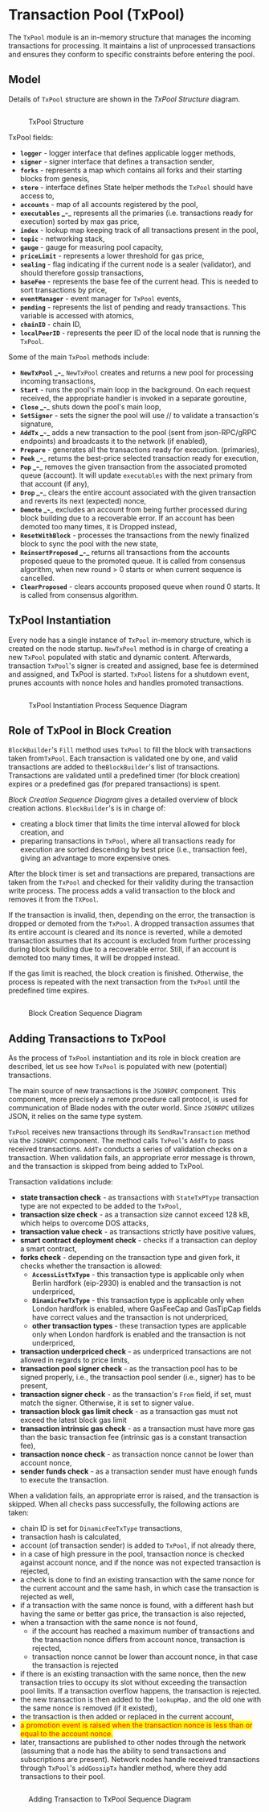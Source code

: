# Transaction Pool (TxPool)

The `TxPool` module is an in-memory structure that manages the incoming transactions for processing. It maintains a list of unprocessed transactions and ensures they conform to specific constraints before entering the pool.

## Model <a href="#z48tsps1kxeg" id="z48tsps1kxeg"></a>

Details of `TxPool` structure are shown in the _TxPool Structure_ diagram.

<figure><img src="../../.gitbook/assets/txpool_struct.png" alt=""><figcaption><p>TxPool Structure</p></figcaption></figure>

TxPool fields:

* **`logger`** - logger interface that defines applicable logger methods,
* **`signer`** _-_ signer interface that defines a transaction sender,&#x20;
* **`forks`** - represents a map which contains all forks and their starting blocks from genesis,
* **`store`** _-_ interface defines State helper methods the `TxPool` should have access to,
* **`accounts`** - map of all accounts registered by the pool,
* **`executables` **_**-**_ represents all the primaries (i.e. transactions ready for execution) sorted by max gas price,
* **`index`** - lookup map keeping track of all  transactions present in the pool,
* **`topic`** - networking stack,
* **`gauge`** - gauge for measuring pool capacity,
* **`priceLimit`** - represents a lower threshold for gas price,
* **`sealing`** - flag indicating if the current node is a sealer (validator), and should therefore gossip transactions,
* **`baseFee`** - represents the base fee of the current head.  This is needed to sort transactions by price,
* **`eventManager`** - event manager for `TxPool` events,
* **`pending`** - represents the list of pending and ready transactions. This variable is accessed with atomics,
* **`chainID`** - chain ID,
* **`localPeerID`** - represents the peer ID of the local node that is running the `TxPool`.

Some of the main `TxPool` methods include:

* **`NewTxPool` **_**-**_ `NewTxPool` creates and returns a new pool for processing incoming transactions,
* **`Start`** _-_ runs the pool's main loop in the background.  On each request received, the appropriate handler is invoked in a separate goroutine,
* **`Close` **_**-**_ shuts down the pool's main loop,
* **`SetSigner`** - sets the signer the pool will use // to validate a transaction's signature,
* **`AddTx` **_**-**_ adds a new transaction to the pool (sent from json-RPC/gRPC endpoints) and broadcasts it to the network (if enabled),
* **`Prepare`** - generates all the transactions ready for execution. (primaries),
* **`Peek` **_**-**_ returns the best-price selected transaction ready for execution,
* **`Pop` **_**-**_ removes the given transaction from the associated promoted queue (account). It  will update `executables` with the next primary from that account (if any),
* **`Drop` **_**-**_ clears the entire account associated with the given transaction and reverts its next (expected) nonce,
* **`Demote` **_**-**_ excludes an account from being further processed during block building due to a recoverable error. If an account has been demoted too many times, it is Dropped instead,
* **`ResetWithBlock`** _-_ processes the transactions from the newly finalized block to sync the pool with the new state,
* **`ReinsertProposed` **_**-**_ returns all transactions from the accounts proposed queue to the promoted queue. It is called from consensus algorithm, when new round > 0 starts or when current sequence is cancelled.
* **`ClearProposed`** _-_ clears accounts proposed queue when round 0 starts. It is called from consensus algorithm.

## TxPool Instantiation <a href="#id-6i4namyk3dh0" id="id-6i4namyk3dh0"></a>

Every node has a single instance of `TxPool` in-memory structure, which is created on the node startup. `NewTxPool` method is in charge of creating a new `TxPool` populated with static and dynamic content. Afterwards, transaction `TxPool`'s signer is created and assigned, base fee is determined and assigned, and TxPool is started. `TxPool` listens for a shutdown event, prunes accounts with nonce holes and handles promoted transactions.

<figure><img src="../../.gitbook/assets/txpool_instantiation_sequence.png" alt=""><figcaption><p>TxPool Instantiation Process Sequence Diagram</p></figcaption></figure>

## Role of TxPool in Block Creation <a href="#id-5qvuftlg7knu" id="id-5qvuftlg7knu"></a>

`BlockBuilder`'s `Fill` method uses `TxPool` to fill the block with transactions taken from`TxPool`. Each transaction is validated one by one, and valid transactions are added to the`BlockBuilder`'s list of transactions. Transactions are validated until a predefined timer (for block creation) expires or a predefined gas (for prepared transactions) is spent.

_Block Creation Sequence Diagram_ gives a detailed overview of block creation actions. `BlockBuilder`'s is in charge of:&#x20;

* creating a block timer that limits the time interval allowed for block creation, and
* preparing transactions in `TxPool`,  where all transactions ready for execution are sorted descending by best price (i.e., transaction fee), giving an advantage to more expensive ones.

After the block timer is set and transactions are prepared, transactions are taken from the `TxPool` and checked for their validity during the transaction write process. The process adds a valid transaction to the block and removes it from the `TXPool`.&#x20;

If the transaction is invalid, then, depending on the error, the transaction is dropped or demoted from the `TxPool`. A dropped transaction assumes that its entire account is cleared and its nonce is reverted, while a demoted transaction assumes that its account is excluded from further processing during block building due to a recoverable error. Still, if an account is demoted too many times, it will be dropped instead.&#x20;

If the gas limit is reached, the block creation is finished. Otherwise, the process is repeated with the next transaction from the `TxPool` until the predefined time expires.

<figure><img src="../../.gitbook/assets/txpool_block_creation_sequence (3).png" alt=""><figcaption><p>Block Creation Sequence Diagram</p></figcaption></figure>

## Adding Transactions to TxPool <a href="#n6hacokagz2u" id="n6hacokagz2u"></a>

As the process of `TxPool` instantiation and its role in block creation are described, let us see how `TxPool` is populated with new (potential) transactions.

The main source of new transactions is the `JSONRPC` component. This component, more precisely a remote procedure call protocol, is used for communication of Blade nodes with the outer world. Since `JSONRPC` utilizes JSON, it relies on the same type system.

`TxPool` receives new transactions through its `SendRawTransaction` method via the `JSONRPC` component. The method calls `TxPool`'s `AddTx` to pass received transactions. `AddTx` conducts a series of validation checks on a transaction. When validation fails, an appropriate error message is thrown, and the transaction is skipped from being added to TxPool.&#x20;

Transaction validations include:

* **state transaction check** - as transactions with `StateTxPType` transaction type are not expected to be added to the `TxPool`,
* **transaction size check** - as a transaction size cannot exceed 128 kB, which helps to overcome DOS attacks,
* **transaction value check** - as transactions strictly have positive values,&#x20;
* **smart contract deployment check** - checks if a transaction can deploy a smart contract,
* **forks check** - depending on the transaction type and given fork, it checks whether the transaction is allowed:
  * **`AccessListTxType`** - this transaction type is applicable only when Berlin hardfork (eip-2930) is enabled and the transaction is not underpriced,
  * **`DinamicFeeTxType`** - this transaction type is applicable only when London hardfork is enabled, where GasFeeCap and GasTipCap fields have correct values and the transaction is not underpriced, &#x20;
  * **other transaction types** - these transaction types are applicable only when London hardfork is enabled and the transaction is not underpriced,
* **transaction underpriced check** - as underpriced transactions are not allowed in regards to price limits,&#x20;
* **transaction pool signer check** - as the transaction pool has to be signed properly, i.e., the transaction pool sender (i.e., signer) has to be present,
* **transaction signer check** - as the transaction's `From` field, if set, must match the signer. Otherwise, it is set to signer value. &#x20;
* **transaction block gas limit check** - as a transaction gas must not exceed the latest block gas limit&#x20;
* **transaction intrinsic gas check** - as a transaction must have more gas than the basic transaction fee (intrinsic gas is a constant transaction fee),
* **transaction nonce check** - as transaction nonce cannot be lower than account nonce,
* **sender funds check** - as a transaction sender must have enough funds to execute the transaction.

When a validation fails, an appropriate error is raised, and the transaction is skipped. When all checks pass successfully, the following actions are taken:

* chain ID is set for `DinamicFeeTxType` transactions,
* transaction hash is calculated,
* account (of transaction sender) is added to `TxPool`, if not already there,
* in a case of high pressure in the pool, transaction nonce is checked against account nonce, and if the nonce was not expected transaction is rejected,
* a check is done to find an existing transaction with the same nonce for the current account and the same hash, in which case the transaction is rejected as well,
* if a transaction with the same nonce is found, with a different hash but having the same or better gas price, the transaction is also rejected,  &#x20;
* when a transaction with the same nonce is not found,&#x20;
  * if the account has reached a maximum number of transactions and the transaction nonce differs from account nonce, transaction is rejected,
  * transaction nonce cannot be lower than account nonce, in that case the transaction is rejected
* if there is an existing transaction with the same nonce, then the new transaction tries to occupy its slot without exceeding the transaction pool limits. If a transaction overflow happens, the transaction is rejected.
* the new transaction is then added to the `lookupMap,` and the old one with the same nonce is removed (if it existed),
* the transaction is then added or replaced in the current account,
* <mark style="color:red;">a promotion event is raised when the transaction nonce is less than or equal to the account nonce.</mark>
* later, transactions are published to other nodes through the network (assuming that a node has the ability to send transactions and subscriptions are present). Network nodes handle received transactions through `TxPool`'s `addGossipTx` handler method, where they add transactions to their pool.&#x20;

<figure><img src="../../.gitbook/assets/txpool_add_tx_sequence (2).png" alt=""><figcaption><p>Adding Transaction to TxPool Sequence Diagram</p></figcaption></figure>

